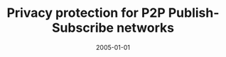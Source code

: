 ---
# Documentation: https://wowchemy.com/docs/managing-content/

title: Privacy protection for P2P Publish-Subscribe networks
subtitle: ''
summary: ''
authors:
- Marek Klonowski
- Mirosław Kutyłowski
- Bartłomiej Różański
tags: []
categories: []
date: '2005-01-01'
lastmod: 2022-10-07T05:12:35Z
featured: false
draft: false

# Featured image
# To use, add an image named `featured.jpg/png` to your page's folder.
# Focal points: Smart, Center, TopLeft, Top, TopRight, Left, Right, BottomLeft, Bottom, BottomRight.
image:
  caption: ''
  focal_point: ''
  preview_only: false

# Projects (optional).
#   Associate this post with one or more of your projects.
#   Simply enter your project's folder or file name without extension.
#   E.g. `projects = ["internal-project"]` references `content/project/deep-learning/index.md`.
#   Otherwise, set `projects = []`.
projects: []
publishDate: '2022-10-07T05:12:34.093874Z'
publication_types:
- '1'
abstract: ''
publication: '*Security and Protection of Information 2005. Proceedings of the conference,
  Brno, Czech Republic, 3-5.5.2005.*'
---